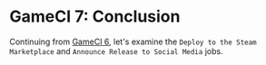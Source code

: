 # GameCI 7: Conclusion

Continuing from [GameCI 6](gameci-6_windows.html), let's examine the `Deploy to the Steam Marketplace` and `Announce Release to Social Media` jobs.

